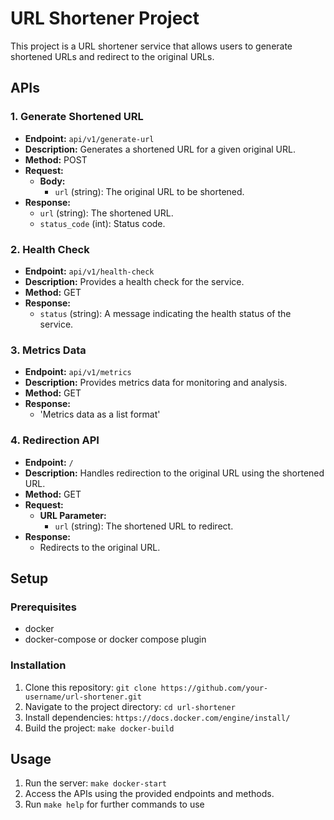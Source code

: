 # URL Shortener Project

This project is a URL shortener service that allows users to generate shortened URLs and redirect to the original URLs.

## APIs

### 1. Generate Shortened URL

- **Endpoint:** `api/v1/generate-url`
- **Description:** Generates a shortened URL for a given original URL.
- **Method:** POST
- **Request:**
  - **Body:**
    - `url` (string): The original URL to be shortened.
- **Response:**
  - `url` (string): The shortened URL.
  - `status_code` (int): Status code.
  

### 2. Health Check

- **Endpoint:** `api/v1/health-check`
- **Description:** Provides a health check for the service.
- **Method:** GET
- **Response:**
  - `status` (string): A message indicating the health status of the service.

### 3. Metrics Data

- **Endpoint:** `api/v1/metrics`
- **Description:** Provides metrics data for monitoring and analysis.
- **Method:** GET
- **Response:**
  - 'Metrics data as a list format'

### 4. Redirection API

- **Endpoint:** `/`
- **Description:** Handles redirection to the original URL using the shortened URL.
- **Method:** GET
- **Request:**
  - **URL Parameter:**
    - `url` (string): The shortened URL to redirect.
- **Response:**
  - Redirects to the original URL.

## Setup

### Prerequisites

- docker 
- docker-compose or docker compose plugin

### Installation

1. Clone this repository: `git clone https://github.com/your-username/url-shortener.git`
2. Navigate to the project directory: `cd url-shortener`
3. Install dependencies: `https://docs.docker.com/engine/install/`
4. Build the project: `make docker-build`

## Usage

1. Run the server: `make docker-start`
2. Access the APIs using the provided endpoints and methods.
3. Run `make help` for further commands to use

